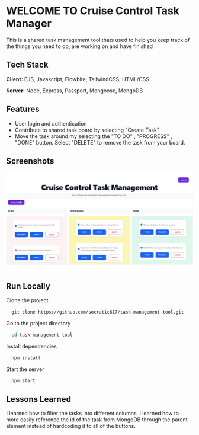 
# WELCOME TO Cruise Control Task Manager

This is a shared task management tool thats used to help you keep track of the things you need to do, are working on and have finished 


## Tech Stack

**Client:** EJS, Javascript, Flowbite, TailwindCSS, HTML/CSS

**Server:** Node, Express, Passport, Mongoose, MongoDB


## Features

- User login and authentication
- Contribute to shared task board by selecting "Create Task"
- Move the task around my selecting the "TO DO" , "PROGRESS" , "DONE" button. Select "DELETE" to remove the task from your board.


## Screenshots

![App Screenshot](public/img/app-screenshot.png)


## Run Locally

Clone the project

```bash
  git clone https://github.com/socratic617/task-management-tool.git
```

Go to the project directory

```bash
  cd task-management-tool
```

Install dependencies

```bash
  npm install
```

Start the server

```bash
  npm start
```


## Lessons Learned

I learned how to filter the tasks into different columns. I learned how to more easily reference the id of the task from MongoDB through the parent element instead of hardcoding it to all of the buttons.